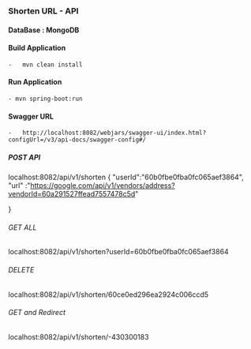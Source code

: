 ### Shorten URL - API

#### DataBase : MongoDB 

#### Build Application
    -   mvn clean install
#### Run Application
    - mvn spring-boot:run
#### Swagger URL
    -   http://localhost:8082/webjars/swagger-ui/index.html?configUrl=/v3/api-docs/swagger-config#/

##### POST API

localhost:8082/api/v1/shorten
{
"userId":"60b0fbe0fba0fc065aef3864",
"url" :"https://google.com/api/v1/vendors/address?vendorId=60a291527ffead7557478c5d"

}

######  GET ALL

localhost:8082/api/v1/shorten?userId=60b0fbe0fba0fc065aef3864

###### DELETE

localhost:8082/api/v1/shorten/60ce0ed296ea2924c006ccd5

######  GET and Redirect

localhost:8082/api/v1/shorten/-430300183
